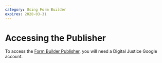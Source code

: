 ```yaml
---
category: Using Form Builder
expires: 2020-03-31
---
```


# Accessing the Publisher

<p>To access the 
<a href="https://fb-publisher-live.apps.live-1.cloud-platform.service.justice.gov.uk/services">Form Builder Publisher</a>, you will need a Digital Justice Google account.</p>